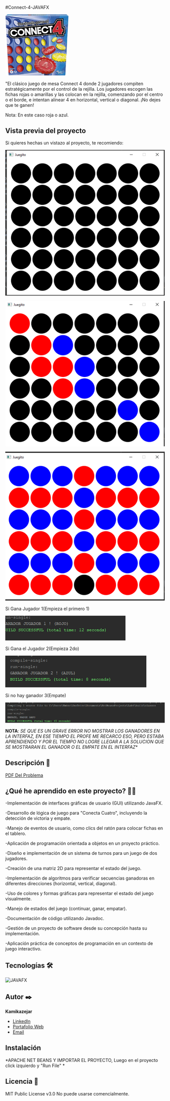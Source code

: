 #Connect-4-JAVAFX

<img src="assets/img/connect4.jpg" alt="drawing" width="200"/>

"El clásico juego de mesa Connect 4 donde 2 jugadores compiten estratégicamente por el control de la rejilla. Los jugadores escogen las fichas rojas o amarillas y las colocan en la rejilla, comenzando por el centro o el borde, e intentan alinear 4 en horizontal, vertical o diagonal. ¡No dejes que te ganen!

Nota: En este caso roja o azul.

## Vista previa del proyecto
Si quieres hechas un vistazo al proyecto, te recomiendo:


![Interfaz](assets/img/interfaz.png)



![Interfaz2](assets/img/interfaz2.png)



![Interfaz3](assets/img/interfaz3.png)

Si Gana Jugador 1(Empieza el primero 1)

![Interfaz](assets/img/Rojo.png)

Si Gana el Jugador 2(Empieza 2do)

![Interfaz](assets/img/azul.png)

Si no hay ganador 3(Empate)

![Interfaz](assets/img/empate.png)

**NOTA**: *SE QUE ES UN GRAVE ERROR NO MOSTRAR LOS GANADORES EN LA INTERFAZ, EN ESE TIEMPO EL PROFE ME RECARCO ESO, PERO ESTABA APRENDIENDO Y POR EL TIEMPO NO LOGRE LLEGAR A LA SOLUCION QUE SE MOSTRARAN EL GANADOR O EL EMPATE EN EL INTERFAZ**

## Descripción 📑

[PDF Del Problema](assets/pdf/LABORATORIO4B.pdf)


## ¿Qué he aprendido en este proyecto? 🙇🏻 

-Implementación de interfaces gráficas de usuario (GUI) utilizando JavaFX.

-Desarrollo de lógica de juego para "Conecta Cuatro", incluyendo la detección de victoria y empate.

-Manejo de eventos de usuario, como clics del ratón para colocar fichas en el tablero.

-Aplicación de programación orientada a objetos en un proyecto práctico.

-Diseño e implementación de un sistema de turnos para un juego de dos jugadores.

-Creación de una matriz 2D para representar el estado del juego.

-Implementación de algoritmos para verificar secuencias ganadoras en diferentes direcciones (horizontal, vertical, diagonal).

-Uso de colores y formas gráficas para representar el estado del juego visualmente.

-Manejo de estados del juego (continuar, ganar, empatar).

-Documentación de código utilizando Javadoc.

-Gestión de un proyecto de software desde su concepción hasta su implementación.

-Aplicación práctica de conceptos de programación en un contexto de juego interactivo.

## Tecnologías 🛠
<!-- Iconos sacados de: https://github.com/hendrasob/badges/blob/master/README.md y https://github.com/alexandresanlim/Badges4-README.md-Profile -->
<img src="https://upload.wikimedia.org/wikipedia/en/c/cc/JavaFX_Logo.png" alt="JAVAFX">


## Autor ✒️
**Kamikazejar**

* <a href="https://www.linkedin.com/in/rodrigocarmonah/" target="_blank">LinkedIn</a>
* <a href="https://rodrigocarmonaherrera.com/" target="_blank">Portafolio Web</a>
* [Email](mailto:rcarmonah@outlook.com)

  
## Instalación 
*APACHE NET BEANS Y IMPORTAR EL PROYECTO, Luego en el proyecto click izquierdo y "Run File" *
  
## Licencia 📄
MIT Public License v3.0
No puede usarse comencialmente.
